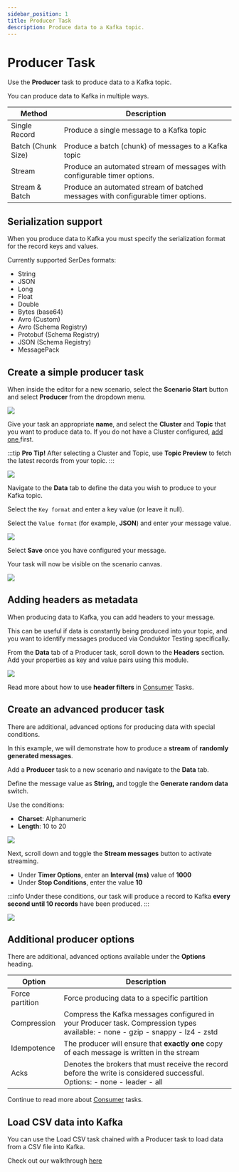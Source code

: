 ```yaml
---
sidebar_position: 1
title: Producer Task
description: Produce data to a Kafka topic.
---
```


# Producer Task

Use the **Producer** task to produce data to a Kafka topic.&#x20;

You can produce data to Kafka in multiple ways.&#x20;

| Method | Description |
| --- | --- |
| Single Record | Produce a single message to a Kafka topic |
| Batch (Chunk Size) | Produce a batch (chunk) of messages to a Kafka topic |
| Stream | Produce an automated stream of messages with configurable timer options. |
| Stream & Batch | Produce an automated stream of batched messages with configurable timer options. |

## Serialization support

When you produce data to Kafka you must specify the serialization format for the record keys and values.&#x20;

Currently supported SerDes formats:

- String
- JSON
- Long
- Float
- Double
- Bytes (base64)
- Avro (Custom)&#x20;
- Avro (Schema Registry)
- Protobuf (Schema Registry)
- JSON (Schema Registry)
- MessagePack

## Create a simple producer task&#x20;

When inside the editor for a new scenario, select the **Scenario Start** button and select **Producer** from the dropdown menu.

![](<../../../assets/image (53).png>)

Give your task an appropriate **name**, and select the **Cluster** and **Topic** that you want to produce data to. If you do not have a Cluster configured, [add one ](/platform/testing/getting-started/connect-to-a-kafka-cluster/)first.&#x20;

:::tip **Pro Tip!** After selecting a Cluster and Topic, use **Topic Preview** to fetch the latest records from your topic. 
:::

![](<../../../assets/image (21).png>)

Navigate to the **Data** tab to define the data you wish to produce to your Kafka topic.

Select the `Key format` and enter a key value (or leave it null).&#x20;

Select the `Value format` (for example, **JSON**) and enter your message value.

![](<../../../assets/image (134).png>)

Select **Save** once you have configured your message.&#x20;

Your task will now be visible on the scenario canvas.

![](<../../../assets/image (169).png>)

## **Adding headers as metadata**

When producing data to Kafka, you can add headers to your message.&#x20;

This can be useful if data is constantly being produced into your topic, and you want to identify messages produced via Conduktor Testing specifically.

From the **Data** tab of a Producer task, scroll down to the **Headers** section. Add your properties as key and value pairs using this module.

![](<../../../assets/image (170).png>)

Read more about how to use **header filters** in [Consumer](/platform/testing/features/building-tests/tasks/consumer-task/) Tasks.

## Create an advanced producer task

There are additional, advanced options for producing data with special conditions.&#x20;

In this example, we will demonstrate how to produce a **stream** of **randomly generated messages**.

Add a **Producer** task to a new scenario and navigate to the **Data** tab.

Define the message value as **String,** and toggle the **Generate random data** switch.

Use the conditions:

- **Charset**: Alphanumeric
- **Length**: 10 to 20

![](<../../../assets/image (19).png>)

Next, scroll down and toggle the **Stream messages** button to activate streaming.

- Under **Timer Options**, enter an **Interval (ms)** value of **1000**
- Under **Stop Conditions**, enter the value **10**

:::info Under these conditions, our task will produce a record to Kafka **every second until 10 records** have been produced.&#x20; 
:::

![](<../../../assets/image (155).png>)

## Additional producer options

There are additional, advanced options available under the **Options** heading.&#x20;

| Option | Description |
| --- | --- |
| Force partition | Force producing data to a specific partition |
| Compression | Compress the Kafka messages configured in your Producer task. Compression types available: - none - gzip - snappy - lz4 - zstd |
| Idempotence | The producer will ensure that **exactly one** copy of each message is written in the stream |
| Acks | Denotes the brokers that must receive the record before the write is considered successful. Options: - none - leader - all |

Continue to read more about [Consumer](/platform/testing/features/building-tests/tasks/consumer-task/) tasks.

## Load CSV data into Kafka

You can use the Load CSV task chained with a Producer task to load data from a CSV file into Kafka.

Check out our walkthrough [here](/platform/testing/features/building-tests/tasks/load-csv-task/#producing-the-csv-data-into-kafka/)
